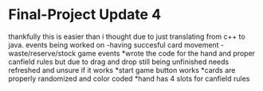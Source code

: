 # Final-Project Update 4
thankfully this is easier than i thought due to just translating from c++ to java. 
events being worked on 
-having succesful card movement
-waste/reserve/stock game events
*wrote the code for the hand and proper canfield rules but due to drag and drop still being unfinished needs refreshed and unsure if it works
*start game button works
*cards are properly randomized and color coded
*hand has 4 slots for canfield rules
